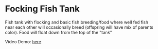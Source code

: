 # Focking Fish Tank

Fish tank with flocking and basic fish breeding/food where well fed fish near each other will occasionally breed (offspring will have mix of parents color). Food will float down from the top of the "tank"

Video Demo: [here](https://youtu.be/Rmf45EBND3A)
